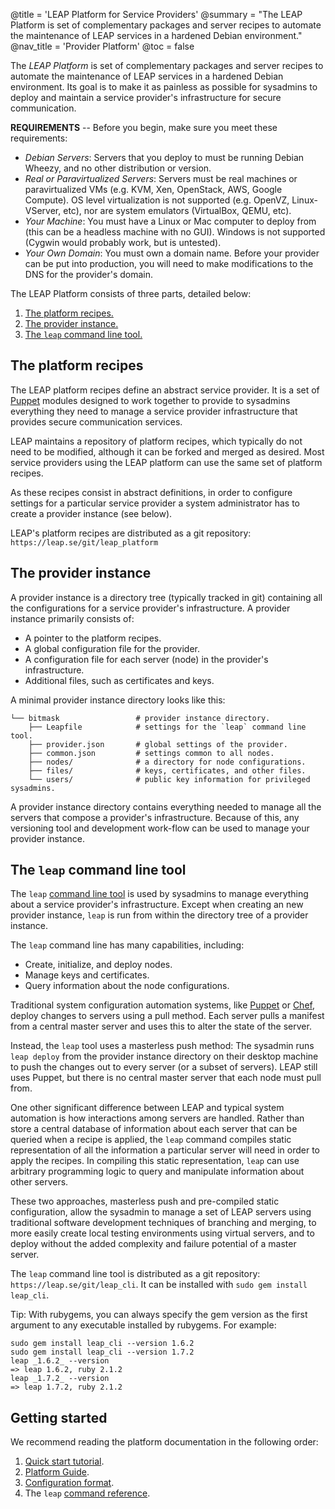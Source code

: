 @title = 'LEAP Platform for Service Providers'
@summary = "The LEAP Platform is set of complementary packages and server recipes to automate the maintenance of LEAP services in a hardened Debian environment."
@nav_title = 'Provider Platform'
@toc = false

The *LEAP Platform* is set of complementary packages and server recipes to automate the maintenance of LEAP services in a hardened Debian environment. Its goal is to make it as painless as possible for sysadmins to deploy and maintain a service provider's infrastructure for secure communication.

**REQUIREMENTS** -- Before you begin, make sure you meet these requirements:

* *Debian Servers*: Servers that you deploy to must be running Debian Wheezy, and no other distribution or version.
* *Real or Paravirtualized Servers*: Servers must be real machines or paravirtualized VMs (e.g. KVM, Xen, OpenStack, AWS, Google Compute). OS level virtualization is not supported (e.g. OpenVZ, Linux-VServer, etc), nor are system emulators (VirtualBox, QEMU, etc).
* *Your Machine*: You must have a Linux or Mac computer to deploy from (this can be a headless machine with no GUI). Windows is not supported (Cygwin would probably work, but is untested).
* *Your Own Domain*: You must own a domain name. Before your provider can be put into production, you will need to make modifications to the DNS for the provider's domain.

The LEAP Platform consists of three parts, detailed below:

1. [The platform recipes.](#the-platform-recipes)
2. [The provider instance.](#the-provider-instance)
3. [The `leap` command line tool.](#the-leap-command-line-tool)

The platform recipes
--------------------

The LEAP platform recipes define an abstract service provider. It is a set of [Puppet](https://puppetlabs.com/puppet/puppet-open-source/) modules designed to work together to provide to sysadmins everything they need to manage a service provider infrastructure that provides secure communication services.

LEAP maintains a repository of platform recipes, which typically do not need to be modified, although it can be forked and merged as desired. Most service providers using the LEAP platform can use the same set of platform recipes.

As these recipes consist in abstract definitions, in order to configure settings for a particular service provider a system administrator has to create a provider instance (see below).

LEAP's platform recipes are distributed as a git repository: `https://leap.se/git/leap_platform`

The provider instance
---------------------

A provider instance is a directory tree (typically tracked in git) containing all the configurations for a service provider's infrastructure. A provider instance primarily consists of:

* A pointer to the platform recipes.
* A global configuration file for the provider.
* A configuration file for each server (node) in the provider's infrastructure.
* Additional files, such as certificates and keys.

A minimal provider instance directory looks like this:

    └── bitmask                 # provider instance directory.
        ├── Leapfile            # settings for the `leap` command line tool.
        ├── provider.json       # global settings of the provider.
        ├── common.json         # settings common to all nodes.
        ├── nodes/              # a directory for node configurations.
        ├── files/              # keys, certificates, and other files.
        └── users/              # public key information for privileged sysadmins.


A provider instance directory contains everything needed to manage all the servers that compose a provider's infrastructure. Because of this, any versioning tool and development work-flow can be used to manage your provider instance.

The `leap` command line tool
----------------------------

The `leap` [command line tool](commands) is used by sysadmins to manage everything about a service provider's infrastructure. Except when creating an new provider instance, `leap` is run from within the directory tree of a provider instance.

The `leap` command line has many capabilities, including:

* Create, initialize, and deploy nodes.
* Manage keys and certificates.
* Query information about the node configurations.

Traditional system configuration automation systems, like [Puppet](https://puppetlabs.com/puppet/puppet-open-source/) or [Chef](http://www.opscode.com/chef/), deploy changes to servers using a pull method. Each server pulls a manifest from a central master server and uses this to alter the state of the server.

Instead, the `leap` tool uses a masterless push method: The sysadmin runs `leap deploy` from the provider instance directory on their desktop machine to push the changes out to every server (or a subset of servers). LEAP still uses Puppet, but there is no central master server that each node must pull from.

One other significant difference between LEAP and typical system automation is how interactions among servers are handled. Rather than store a central database of information about each server that can be queried when a recipe is applied, the `leap` command compiles static representation of all the information a particular server will need in order to apply the recipes. In compiling this static representation, `leap` can use arbitrary programming logic to query and manipulate information about other servers.

These two approaches, masterless push and pre-compiled static configuration, allow the sysadmin to manage a set of LEAP servers using traditional software development techniques of branching and merging, to more easily create local testing environments using virtual servers, and to deploy without the added complexity and failure potential of a master server.

The `leap` command line tool is distributed as a git repository: `https://leap.se/git/leap_cli`. It can be installed with `sudo gem install leap_cli`.

Tip: With rubygems, you can always specify the gem version as the first argument to any executable installed by rubygems. For example:

    sudo gem install leap_cli --version 1.6.2
    sudo gem install leap_cli --version 1.7.2
    leap _1.6.2_ --version
    => leap 1.6.2, ruby 2.1.2
    leap _1.7.2_ --version
    => leap 1.7.2, ruby 2.1.2

Getting started
----------------------------------

We recommend reading the platform documentation in the following order:

1. [Quick start tutorial](tutorials/quick-start).
2. [Platform Guide](guide).
3. [Configuration format](platform/config).
4. The `leap` [command reference](platform/commands).
